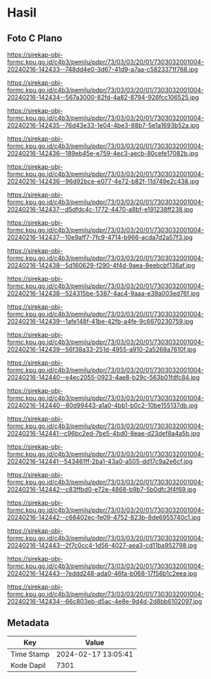 # Hasil

## Foto C Plano

https://sirekap-obj-formc.kpu.go.id/c4b3/pemilu/pdpr/73/03/03/20/01/7303032001004-20240216-142433--748dd4e0-3d67-41d9-a7aa-c5823371f768.jpg

https://sirekap-obj-formc.kpu.go.id/c4b3/pemilu/pdpr/73/03/03/20/01/7303032001004-20240216-142434--567a3000-82fd-4a82-8794-926fcc106525.jpg

https://sirekap-obj-formc.kpu.go.id/c4b3/pemilu/pdpr/73/03/03/20/01/7303032001004-20240216-142435--76d43e33-1e04-4be3-88b7-5e1a1693b52a.jpg

https://sirekap-obj-formc.kpu.go.id/c4b3/pemilu/pdpr/73/03/03/20/01/7303032001004-20240216-142436--189eb45e-e759-4ec3-aecb-80cefe17082b.jpg

https://sirekap-obj-formc.kpu.go.id/c4b3/pemilu/pdpr/73/03/03/20/01/7303032001004-20240216-142436--96d92bce-e077-4e72-b82f-11d749e2c438.jpg

https://sirekap-obj-formc.kpu.go.id/c4b3/pemilu/pdpr/73/03/03/20/01/7303032001004-20240216-142437--d5dfdc4c-1772-4470-a8bf-e191238ff238.jpg

https://sirekap-obj-formc.kpu.go.id/c4b3/pemilu/pdpr/73/03/03/20/01/7303032001004-20240216-142437--10e9aff7-7fc9-4714-b966-acda7d2a57f3.jpg

https://sirekap-obj-formc.kpu.go.id/c4b3/pemilu/pdpr/73/03/03/20/01/7303032001004-20240216-142438--5d160629-f290-4f4d-9aea-8eebcbf136af.jpg

https://sirekap-obj-formc.kpu.go.id/c4b3/pemilu/pdpr/73/03/03/20/01/7303032001004-20240216-142438--524315be-5387-4ac4-9aaa-e39a003ed76f.jpg

https://sirekap-obj-formc.kpu.go.id/c4b3/pemilu/pdpr/73/03/03/20/01/7303032001004-20240216-142439--1afe148f-41be-42fb-a4fe-9c6670230759.jpg

https://sirekap-obj-formc.kpu.go.id/c4b3/pemilu/pdpr/73/03/03/20/01/7303032001004-20240216-142439--56f38a33-251d-4955-a910-2a5268a7610f.jpg

https://sirekap-obj-formc.kpu.go.id/c4b3/pemilu/pdpr/73/03/03/20/01/7303032001004-20240216-142440--e4ec2055-0923-4ae8-b29c-563b01fdfc84.jpg

https://sirekap-obj-formc.kpu.go.id/c4b3/pemilu/pdpr/73/03/03/20/01/7303032001004-20240216-142440--80d99443-a1a0-4bb1-b0c2-10be155137db.jpg

https://sirekap-obj-formc.kpu.go.id/c4b3/pemilu/pdpr/73/03/03/20/01/7303032001004-20240216-142441--c96bc2ed-7be5-4bd0-8eae-d23def8a4a5b.jpg

https://sirekap-obj-formc.kpu.go.id/c4b3/pemilu/pdpr/73/03/03/20/01/7303032001004-20240216-142441--543461ff-2ba1-43a0-a505-dd17c9a2e6cf.jpg

https://sirekap-obj-formc.kpu.go.id/c4b3/pemilu/pdpr/73/03/03/20/01/7303032001004-20240216-142442--c83ffbd0-e72e-4868-b9b7-5b0dfc3f4f69.jpg

https://sirekap-obj-formc.kpu.go.id/c4b3/pemilu/pdpr/73/03/03/20/01/7303032001004-20240216-142442--c66402ec-fe09-4752-823b-8de6955740c1.jpg

https://sirekap-obj-formc.kpu.go.id/c4b3/pemilu/pdpr/73/03/03/20/01/7303032001004-20240216-142443--2f7c0cc4-1d56-4027-aea3-cd11ba952798.jpg

https://sirekap-obj-formc.kpu.go.id/c4b3/pemilu/pdpr/73/03/03/20/01/7303032001004-20240216-142443--7eddd248-ada0-46fa-b068-17f56b1c2eea.jpg

https://sirekap-obj-formc.kpu.go.id/c4b3/pemilu/pdpr/73/03/03/20/01/7303032001004-20240216-142434--66c803eb-d5ac-4e8e-9d4d-2d8bb6102097.jpg


## Metadata

| Key        | Value               |
| ---------- | ------------------- |
| Time Stamp | 2024-02-17 13:05:41 |
| Kode Dapil | 7301                |



